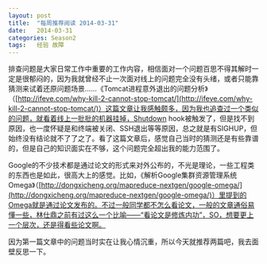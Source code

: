 ```yaml
---
layout: post
title:  "每周推荐阅读 2014-03-31"
date:   2014-03-31
categories: Season2 
tags:   经验 故障
---
```


排查问题是大家日常工作中重要的工作内容，相信面对一个问题百思不得其解时一定是很郁闷的，因为我就曾经不止一次面对线上的问题完全没有头绪，或者只能靠猜测来试着还原问题场景……《Tomcat进程意外退出的问题分析》（[http://ifeve.com/why-kill-2-cannot-stop-tomcat/](http://ifeve.com/why-kill-2-cannot-stop-tomcat/)）这篇文章让我感触颇多，因为我也追查过一个类似的问题，就看着线上一批批的机器挂掉，Shutdown hook被触发了，但是找不到原因，也一度怀疑是和终端被关闭、SSH退出等等原因，总之就是有SIGHUP，但始终没有结论就不了了之了。看了这篇文章后，感觉自己当时的猜测还是有些靠谱的，但是自己的知识面实在不够，这个问题完全超出我的能力范围了。

Google的不少技术都是通过论文的形式来对外公布的，不光是理论，一些工程类的东西也是如此，很高大上的感觉。比如，《解析Google集群资源管理系统Omega》（[http://dongxicheng.org/mapreduce-nextgen/google-omega/](http://dongxicheng.org/mapreduce-nextgen/google-omega/)）里提到的Omega就是通过论文发布的。不过一般同学都不怎么看论文，一般的文章通俗易懂一些，林仕鼎之前有过这么一个比喻——“看论文是修炼内功”，SO，想要更上一个层次，还是得看些论文啊。

因为第一篇文章中的问题当时实在让我心情沉重，所以今天就推荐两篇吧，我去面壁反思一下。